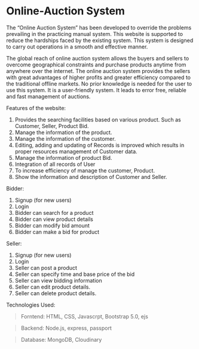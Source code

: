 # Online-Auction System

The “Online Auction System” has been developed to override the problems prevailing in the practicing manual system. This website is supported to reduce the hardships faced by the existing system. This system is designed to carry out operations in a smooth and effective manner.

The global reach of online auction system allows the buyers and sellers to overcome geographical constraints and purchase products anytime from anywhere over the internet. The online auction system provides the sellers with great advantages of higher profits and greater efficiency compared to the traditional offline markets. No prior knowledge is needed for the user to use this system. It is a user-friendly system. It leads to error free, reliable and fast management of auctions.


Features of the website:
1.	Provides the searching facilities based on various product. Such as Customer, Seller, Product Bid.
2.	Manage the information of the product.
3.	Manage the information of the customer.
4.	Editing, adding and updating of Records is improved which results in proper resources management of Customer data.
5.	Manage the information of product Bid.
6.	Integration of all records of User
7.	To increase efficiency of manage the customer, Product.
8.	Show the information and description of Customer and Seller.

Bidder:
1.	Signup (for new users)
2.	Login
3.	Bidder can search for a product
4.	Bidder can view product details 
5.	Bidder can modify bid amount 
6.	Bidder can make a bid for product 

Seller: 
1.	Signup (for new users)
2.	Login
3.	Seller can post a product 
4.	Seller can specify time and base price of the bid 
5.	Seller can view bidding information 
6.	Seller can edit product details.
7.	Seller can delete product details.


Technologies Used:
> Forntend: HTML, CSS, Javascrpt, Bootstrap 5.0, ejs

> Backend:  Node.js, express, passport

> Database: MongoDB, Cloudinary

